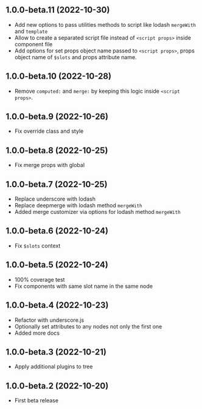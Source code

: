 ## 1.0.0-beta.11 (2022-10-30)

* Add new options to pass utilities methods to script like lodash `mergeWith` and `template`
* Allow to create a separated script file instead of `<script props>` inside component file
* Add options for set props object name passed to `<script props>`, props object name of `$slots` and props attribute name.

## 1.0.0-beta.10 (2022-10-28)

* Remove `computed:` and `merge:` by keeping this logic inside `<script props>`.

## 1.0.0-beta.9 (2022-10-26)

* Fix override class and style

## 1.0.0-beta.8 (2022-10-25)

* Fix merge props with global

## 1.0.0-beta.7 (2022-10-25)

* Replace underscore with lodash
* Replace deepmerge with lodash method `mergeWith`
* Added merge customizer via options for lodash method `mergeWith`

## 1.0.0-beta.6 (2022-10-24)

* Fix `$slots` context

## 1.0.0-beta.5 (2022-10-24)

* 100% coverage test
* Fix components with same slot name in the same node

## 1.0.0-beta.4 (2022-10-23)

* Refactor with underscore.js
* Optionally set attributes to any nodes not only the first one
* Added more docs

## 1.0.0-beta.3 (2022-10-21)

* Apply additional plugins to tree

## 1.0.0-beta.2 (2022-10-20)

* First beta release